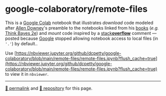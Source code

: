 # google-colaboratory/remote-files

This is a [Google Colab](https://colab.research.google.com/) notebook that illustrates *download* code modeled after [Allen Downey](https://www.allendowney.com/wp/)'s preamble to the notebooks linked from his [books](https://www.allendowney.com/wp/books/) (*e.g.* [Think Bayes 2e](https://allendowney.github.io/ThinkBayes2/)) and *mount* code inspired by a [stack**overflow**](https://stackoverflow.com/questions/61428443/how-to-open-and-work-on-files-stored-in-google-drive-from-google-colab/64743161#64743161) comment &mdash; posted because [Google](https://google.com/) stopped allowing notebook access to local files (in `'.'`) by default..

Use [https://nbviewer.jupyter.org/github/dcpetty/google-colaboratory/blob/main/remote-files/remote-files.ipynb?flush_cache=true](https://nbviewer.jupyter.org/github/dcpetty/google-colaboratory/blob/main/remote-files/remote-files.ipynb?flush_cache=true) to view it in `nbviewer`.

<hr>

[&#128279; permalink](https://dcpetty.github.io/google-colaboratory/remote-files/) and [&#128297; repository](https://github.com/dcpetty/google-colaboratory/tree/main/remote-files/) for this page.
